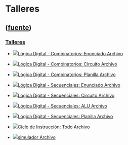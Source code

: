 # Talleres
([fuente](https://campus.exactas.uba.ar/course/view.php?id=997&section=6))
---
### [Talleres](https://campus.exactas.uba.ar/course/view.php?id=997&section=6)

  - [![ ](https://campus.exactas.uba.ar/theme/image.php/aardvark/core/1524752928/f/pdf-24)Lógica Digital - Combinatorios: Enunciado Archivo](https://campus.exactas.uba.ar/mod/resource/view.php?id=53521)

  - [![ ](https://campus.exactas.uba.ar/theme/image.php/aardvark/core/1524752928/f/markup-24)Lógica Digital - Combinatorios: Circuito Archivo](https://campus.exactas.uba.ar/mod/resource/view.php?id=53522)

  - [![ ](https://campus.exactas.uba.ar/theme/image.php/aardvark/core/1524752928/f/pdf-24)Lógica Digital - Combinatorios: Planilla Archivo](https://campus.exactas.uba.ar/mod/resource/view.php?id=53523)

  - [![ ](https://campus.exactas.uba.ar/theme/image.php/aardvark/core/1524752928/f/pdf-24)Lógica Digital - Secuenciales: Enunciado Archivo](https://campus.exactas.uba.ar/mod/resource/view.php?id=53524)

  - [![ ](https://campus.exactas.uba.ar/theme/image.php/aardvark/core/1524752928/f/markup-24)Lógica Digital - Secuenciales: Circuito  Archivo](https://campus.exactas.uba.ar/mod/resource/view.php?id=53525)

  - [![ ](https://campus.exactas.uba.ar/theme/image.php/aardvark/core/1524752928/f/markup-24)Lógica Digital - Secuenciales: ALU Archivo](https://campus.exactas.uba.ar/mod/resource/view.php?id=53526)

  - [![ ](https://campus.exactas.uba.ar/theme/image.php/aardvark/core/1524752928/f/pdf-24)Lógica Digital - Secuenciales: Planilla Archivo](https://campus.exactas.uba.ar/mod/resource/view.php?id=53528)

  - [![ ](https://campus.exactas.uba.ar/theme/image.php/aardvark/core/1524752928/f/archive-24)Ciclo de Instrucción: Todo Archivo](https://campus.exactas.uba.ar/mod/resource/view.php?id=53529)

  - [![ ](https://campus.exactas.uba.ar/theme/image.php/aardvark/core/1524752928/f/archive-24)simulador Archivo](https://campus.exactas.uba.ar/mod/resource/view.php?id=62170)

